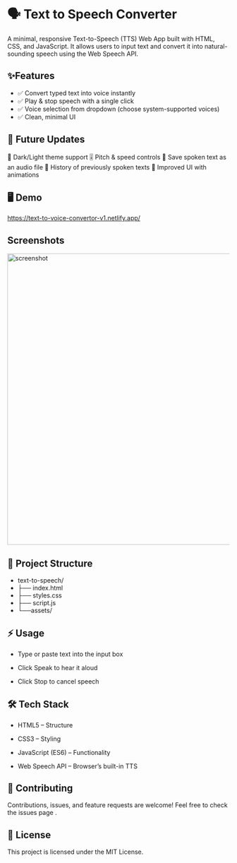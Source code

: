  # 🗣️ Text to Speech Converter

A minimal, responsive Text-to-Speech (TTS) Web App built with HTML, CSS, and JavaScript.
It allows users to input text and convert it into natural-sounding speech using the Web Speech API.
## ✨Features

- ✅ Convert typed text into voice instantly
- ✅ Play & stop speech with a single click
- ✅ Voice selection from dropdown (choose system-supported voices)
- ✅ Clean, minimal UI

## 🌟 Future Updates

🚀 Dark/Light theme support
🎚️ Pitch & speed controls
💾 Save spoken text as an audio file
📜 History of previously spoken texts
🎨 Improved UI with animations

## 🖥️ Demo
https://text-to-voice-convertor-v1.netlify.app/
## Screenshots
<img width="803" height="660" alt="screenshot" src="https://github.com/user-attachments/assets/5fdea0a1-6bdb-470a-81fe-65bf2d1e9fcd" />

 

## 📂 Project Structure
- text-to-speech/
- ├── index.html 
- ├── styles.css       
- ├── script.js       
- └──assets/         
## ⚡ Usage

- Type or paste text into the input box

- Click Speak to hear it aloud

- Click Stop to cancel speech
## 🛠️  Tech Stack

- HTML5 – Structure

- CSS3 – Styling

- JavaScript (ES6) – Functionality

- Web Speech API – Browser’s built-in TTS

## 🤝 Contributing

Contributions, issues, and feature requests are welcome!
Feel free to check the issues page 
.

## 📜 License

This project is licensed under the MIT License.
